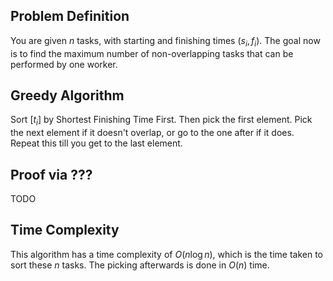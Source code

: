 ## Problem Definition
You are given $n$ tasks, with starting and finishing times $(s_i, f_i)$. The goal now is to find the maximum number of non-overlapping tasks that can be performed by one worker.

## Greedy Algorithm
Sort \[$t_i$] by Shortest Finishing Time First. Then pick the first element. Pick the next element if it doesn't overlap, or go to the one after if it does. Repeat this till you get to the last element.

## Proof via ???
TODO

## Time Complexity
This algorithm has a time complexity of $O(n \log n)$, which is the time taken to sort these $n$ tasks. The picking afterwards is done in $O(n)$ time.